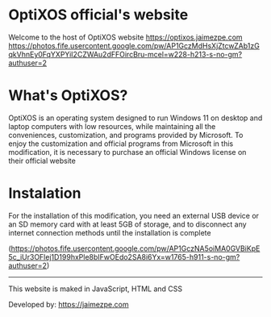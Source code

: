 # OptiXOS official's website
Welcome to the host of OptiXOS website
https://optixos.jaimezpe.com
https://photos.fife.usercontent.google.com/pw/AP1GczMdHsXjZtcwZAb1zGqkVhnEy0FqYXPYiI2CZWAu2dFFOircBru-mcel=w228-h213-s-no-gm?authuser=2

# What's OptiXOS?
OptiXOS is an operating system designed to run Windows 11 on desktop and laptop computers with low resources, while maintaining all the conveniences, customization, and programs provided by Microsoft. To enjoy the customization and official programs from Microsoft in this modification, it is necessary to purchase an official Windows license on their official website

# Instalation
For the installation of this modification, you need an external USB device or an SD memory card with at least 5GB of storage, and to disconnect any internet connection methods until the installation is complete


(https://photos.fife.usercontent.google.com/pw/AP1GczNA5oiMA0GVBiKpE5c_iUr3OFlej1D199hxPle8bIFwOEdo2SA8i6Yx=w1765-h911-s-no-gm?authuser=2)




--------
This website is maked in JavaScript, HTML and CSS

Developed by: https://jaimezpe.com
